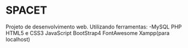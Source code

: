 # SPACET
Projeto de desenvolvimento web.
Utilizando ferramentas:
-MySQL
PHP
HTML5 e CSS3
JavaScript
BootStrap4
FontAwesome
Xampp(para localhost)
